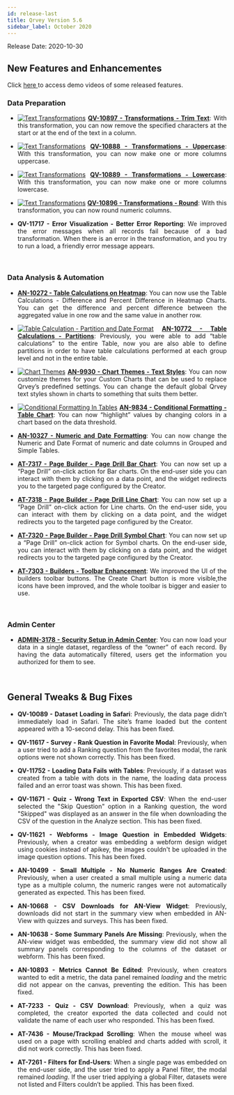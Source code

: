 ```yaml
---
id: release-last
title: Qrvey Version 5.6
sidebar_label: October 2020
---
```

<div style="text-align: justify">
Release Date: 2020-10-30

## New Features and Enhancementes 
Click <a href="/docs/next/video-training/release/version-5.6/" target="_blank"> here </a> to access demo videos of some released features.

### Data Preparation

* <a href="https://qrvey.wistia.com/medias/9fd9eb1zz4"><img alt="Text Transformations" src="https://s3.amazonaws.com/cdn.qrvey.com/documentation_assets/release-notes/video_icon.png#thumbnail-10"></a> <a href="/docs/ui-docs/datasets/transformations/" target="_blank"><strong>QV-10897 - Transformations - Trim Text</strong></a>: With this transformation, you can now remove the specified characters at the start or at the end of the text in a column.

* <a href="https://qrvey.wistia.com/medias/9fd9eb1zz4"><img alt="Text Transformations" src="https://s3.amazonaws.com/cdn.qrvey.com/documentation_assets/release-notes/video_icon.png#thumbnail-10"></a> <a href="/docs/ui-docs/datasets/transformations/" target="_blank"><strong>QV-10888 - Transformations - Uppercase</strong></a>: With this transformation, you can now make one or more columns uppercase.

* <a href="https://qrvey.wistia.com/medias/9fd9eb1zz4"><img alt="Text Transformations" src="https://s3.amazonaws.com/cdn.qrvey.com/documentation_assets/release-notes/video_icon.png#thumbnail-10"></a> <a href="/docs/ui-docs/datasets/transformations/" target="_blank"><strong>QV-10889 - Transformations - Lowercase</strong></a>: With this transformation, you can now make one or more columns lowercase.

* <a href="https://qrvey.wistia.com/medias/9fd9eb1zz4"><img alt="Text Transformations" src="https://s3.amazonaws.com/cdn.qrvey.com/documentation_assets/release-notes/video_icon.png#thumbnail-10"></a> <a href="/docs/ui-docs/datasets/transformations/" target="_blank"><strong>QV-10896 - Transformations - Round</strong></a>: With this transformation, you can now round numeric columns.

* <strong>QV-11717 - Error Visualization - Better Error Reporting</strong></a>: We improved the error messages when all records fail because of a bad transformation. When there is an error in the transformation, and you try to run a load, a friendly error message appears.

<br>

### Data Analysis & Automation

* <a href="/docs/ui-docs/dataviews/chart-builder/" target="_blank"><strong>AN-10272 - Table Calculations on Heatmap</strong></a>: You can now use the Table Calculations - Difference and Percent Difference in Heatmap Charts. You can get the difference and percent difference between the aggregated value in one row and the same value in another row.

* <a href="https://qrvey.wistia.com/medias/9dtfllq0mh"><img alt="Table Calculation - Partition and Date Format" src="https://s3.amazonaws.com/cdn.qrvey.com/documentation_assets/release-notes/video_icon.png#thumbnail-10"></a> <a href="/docs/ui-docs/dataviews/chart-builder/" target="_blank"><strong>AN-10772 - Table Calculations - Partitions</strong></a>: Previously, you were able to add “table calculations” to the entire Table, now you are also able to define partitions in order to have table calculations performed at each group level and not in the entire table.

* <a href="https://qrvey.wistia.com/medias/iboiyntkws"><img alt="Chart Themes" src="https://s3.amazonaws.com/cdn.qrvey.com/documentation_assets/release-notes/video_icon.png#thumbnail-10"></a> <a href="/docs/ui-docs/dataviews/chart-builder/" target="_blank"><strong>AN-9930 - Chart Themes - Text Styles</strong></a>: You can now customize themes for your Custom Charts that can be used to replace Qrvey’s predefined settings. You can change the default global Qrvey text styles shown in charts to something that suits them better.

* <a href="https://qrvey.wistia.com/medias/fr1kgoy50z"><img alt="Conditional Formatting In Tables" src="https://s3.amazonaws.com/cdn.qrvey.com/documentation_assets/release-notes/video_icon.png#thumbnail-10"></a> <a href="/docs/ui-docs/dataviews/chart-builder/" target="_blank"><strong>AN-9834 - Conditional Formatting - Table Chart</strong></a>: You can now “highlight” values by changing colors in a chart based on the data threshold.

* <a href="/docs/ui-docs/dataviews/chart-builder/" target="_blank"><strong>AN-10327 - Numeric and Date Formatting</strong></a>: You can now change the Numeric and Date Format of numeric and date columns in Grouped and Simple Tables.

* <a href="/docs/ui-docs/builders/pages_actions/" target="_blank"><strong>AT-7317 - Page Builder - Page Drill Bar Chart</strong></a>: You can now set up a “Page Drill” on-click action for Bar charts. On the end-user side you can interact with them by clicking on a data point, and the widget redirects you to the targeted page configured by the Creator.

* <a href="/docs/ui-docs/builders/pages_actions/" target="_blank"><strong>AT-7318 - Page Builder - Page Drill Line Chart</strong></a>: You can now set up a “Page Drill” on-click action for Line charts. On the end-user side, you can interact with them by clicking on a data point, and the widget redirects you to the targeted page configured by the Creator.

* <a href="/docs/ui-docs/builders/pages_actions/" target="_blank"><strong>AT-7320 - Page Builder - Page Drill Symbol Chart</strong></a>: You can now set up a “Page Drill” on-click action for Symbol charts. On the end-user side, you can interact with them by clicking on a data point, and the widget redirects you to the targeted page configured by the Creator.

* <a href="/docs/ui-docs/builders/pages/" target="_blank"><strong>AT-7303 - Builders - Toolbar Enhancement</strong></a>: We improved the UI of the builders toolbar buttons. The Create Chart button is more visible,the icons have been improved, and the whole toolbar is bigger and easier to use. 
 
<br>
 
### Admin Center

* <a href="/docs/admin/admin-sections-platform/" target="_blank"><strong>ADMIN-3178 - Security Setup in Admin Center</strong></a>: You can now load your data in a single dataset, regardless of the “owner” of each record. By having the data automatically filtered, users get the information you authorized for them to see.

<br>

## General Tweaks & Bug Fixes

* <strong>QV-10089 - Dataset Loading in Safari</strong>: Previously, the data page didn’t immediately load in Safari. The site’s frame loaded but the content appeared with a 10-second delay. This has been fixed.

* <strong>QV-11617 - Survey - Rank Question in Favorite Modal</strong>: Previously, when a user tried to add a Ranking question from the favorites modal, the rank options were not shown correctly. This has been fixed.

* <strong>QV-11752 - Loading Data Fails with Tables</strong>: Previously, if a dataset was created from a table with dots in the name, the loading data process failed and an error toast was shown. This has been fixed.

* <strong>QV-11671 - Quiz - Wrong Text in Exported CSV</strong>: When the end-user selected the "Skip Question" option in a Ranking question, the word "Skipped" was displayed as an answer in the file when downloading the CSV of the question in the Analyze section. This has been fixed.

* <strong>QV-11621 - Webforms - Image Question in Embedded Widgets</strong>: Previously, when a creator was embedding a webform design widget using cookies instead of apikey, the images couldn't be uploaded in the image question options. This has been fixed.

* <strong>AN-10499 - Small Multiple - No Numeric Ranges Are Created</strong>: Previously, when a user created a small multiple using a numeric data type as a multiple column, the numeric ranges were not automatically generated as expected. This has been fixed.

* <strong>AN-10668 - CSV Downloads for AN-View Widget</strong>: Previously, downloads did not start in the summary view when embedded in AN-View with quizzes and surveys. This has been fixed.

* <strong>AN-10638 - Some Summary Panels Are Missing</strong>: Previously, when the AN-view widget was embedded, the summary view did not show all summary panels corresponding to the columns of the dataset or webform. This has been fixed.

* <strong>AN-10893 - Metrics Cannot Be Edited</strong>: Previously, when creators wanted to edit a metric, the data panel remained *loading* and the metric did not appear on the canvas, preventing the edition. This has been fixed.

* <strong>AT-7233 - Quiz - CSV Download</strong>: Previously, when a quiz was completed, the creator exported the data collected and could not validate the name of each user who responded. This has been fixed.

* <strong>AT-7436 - Mouse/Trackpad Scrolling</strong>: When the mouse wheel was used on a page with scrolling enabled and charts added with scroll, it did not work correctly. This has been fixed.

* <strong>AT-7261 - Filters for End-Users</strong>: When a single page was embedded on the end-user side, and the user tried to apply a Panel filter, the modal remained *loading*. If the user tried applying a global Filter, datasets were not listed and Filters couldn’t be applied. This has been fixed.
